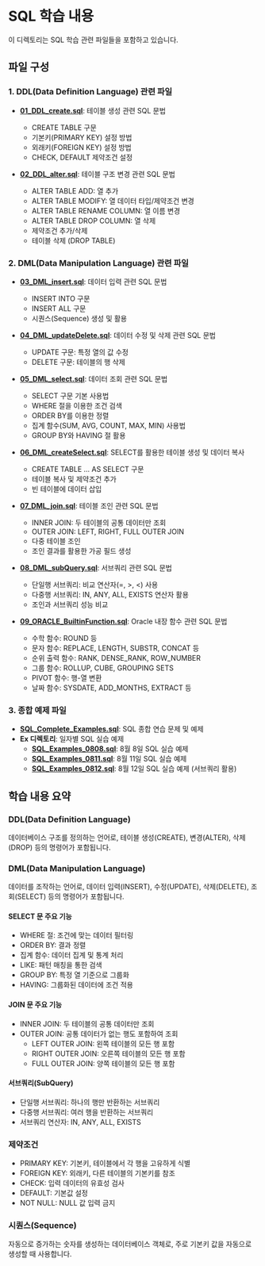 # SQL 학습 내용

이 디렉토리는 SQL 학습 관련 파일들을 포함하고 있습니다.

## 파일 구성

### 1. DDL(Data Definition Language) 관련 파일

- **[01_DDL_create.sql](./01_DDL_create.sql)**: 테이블 생성 관련 SQL 문법

  - CREATE TABLE 구문
  - 기본키(PRIMARY KEY) 설정 방법
  - 외래키(FOREIGN KEY) 설정 방법
  - CHECK, DEFAULT 제약조건 설정

- **[02_DDL_alter.sql](./02_DDL_alter.sql)**: 테이블 구조 변경 관련 SQL 문법

  - ALTER TABLE ADD: 열 추가
  - ALTER TABLE MODIFY: 열 데이터 타입/제약조건 변경
  - ALTER TABLE RENAME COLUMN: 열 이름 변경
  - ALTER TABLE DROP COLUMN: 열 삭제
  - 제약조건 추가/삭제
  - 테이블 삭제 (DROP TABLE)

### 2. DML(Data Manipulation Language) 관련 파일

- **[03_DML_insert.sql](./03_DML_insert.sql)**: 데이터 입력 관련 SQL 문법

  - INSERT INTO 구문
  - INSERT ALL 구문
  - 시퀀스(Sequence) 생성 및 활용

- **[04_DML_updateDelete.sql](./04_DML_updateDelete.sql)**: 데이터 수정 및 삭제 관련 SQL 문법

  - UPDATE 구문: 특정 열의 값 수정
  - DELETE 구문: 테이블의 행 삭제

- **[05_DML_select.sql](./05_DML_select.sql)**: 데이터 조회 관련 SQL 문법

  - SELECT 구문 기본 사용법
  - WHERE 절을 이용한 조건 검색
  - ORDER BY를 이용한 정렬
  - 집계 함수(SUM, AVG, COUNT, MAX, MIN) 사용법
  - GROUP BY와 HAVING 절 활용

- **[06_DML_createSelect.sql](./06_DML_createSelect.sql)**: SELECT를 활용한 테이블 생성 및 데이터 복사

  - CREATE TABLE ... AS SELECT 구문
  - 테이블 복사 및 제약조건 추가
  - 빈 테이블에 데이터 삽입

- **[07_DML_join.sql](./07_DML_join.sql)**: 테이블 조인 관련 SQL 문법

  - INNER JOIN: 두 테이블의 공통 데이터만 조회
  - OUTER JOIN: LEFT, RIGHT, FULL OUTER JOIN
  - 다중 테이블 조인
  - 조인 결과를 활용한 가공 필드 생성

- **[08_DML_subQuery.sql](./08_DML_subQuery.sql)**: 서브쿼리 관련 SQL 문법
  - 단일행 서브쿼리: 비교 연산자(=, >, <) 사용
  - 다중행 서브쿼리: IN, ANY, ALL, EXISTS 연산자 활용
  - 조인과 서브쿼리 성능 비교

- **[09_ORACLE_BuiltinFunction.sql](./09_ORACLE_BuiltinFunction.sql)**: Oracle 내장 함수 관련 SQL 문법
  - 수학 함수: ROUND 등
  - 문자 함수: REPLACE, LENGTH, SUBSTR, CONCAT 등
  - 순위 출력 함수: RANK, DENSE_RANK, ROW_NUMBER
  - 그룹 함수: ROLLUP, CUBE, GROUPING SETS
  - PIVOT 함수: 행-열 변환
  - 날짜 함수: SYSDATE, ADD_MONTHS, EXTRACT 등

### 3. 종합 예제 파일

- **[SQL_Complete_Examples.sql](./SQL_Complete_Examples.sql)**: SQL 종합 연습 문제 및 예제
- **Ex 디렉토리**: 일자별 SQL 실습 예제
  - **[SQL_Examples_0808.sql](./Ex/SQL_Examples_0808.sql)**: 8월 8일 SQL 실습 예제
  - **[SQL_Examples_0811.sql](./Ex/SQL_Examples_0811.sql)**: 8월 11일 SQL 실습 예제
  - **[SQL_Examples_0812.sql](./Ex/SQL_Examples_0812.sql)**: 8월 12일 SQL 실습 예제 (서브쿼리 활용)

## 학습 내용 요약

### DDL(Data Definition Language)

데이터베이스 구조를 정의하는 언어로, 테이블 생성(CREATE), 변경(ALTER), 삭제(DROP) 등의 명령어가 포함됩니다.

### DML(Data Manipulation Language)

데이터를 조작하는 언어로, 데이터 입력(INSERT), 수정(UPDATE), 삭제(DELETE), 조회(SELECT) 등의 명령어가 포함됩니다.

#### SELECT 문 주요 기능

- WHERE 절: 조건에 맞는 데이터 필터링
- ORDER BY: 결과 정렬
- 집계 함수: 데이터 집계 및 통계 처리
- LIKE: 패턴 매칭을 통한 검색
- GROUP BY: 특정 열 기준으로 그룹화
- HAVING: 그룹화된 데이터에 조건 적용

#### JOIN 문 주요 기능

- INNER JOIN: 두 테이블의 공통 데이터만 조회
- OUTER JOIN: 공통 데이터가 없는 행도 포함하여 조회
  - LEFT OUTER JOIN: 왼쪽 테이블의 모든 행 포함
  - RIGHT OUTER JOIN: 오른쪽 테이블의 모든 행 포함
  - FULL OUTER JOIN: 양쪽 테이블의 모든 행 포함

#### 서브쿼리(SubQuery)

- 단일행 서브쿼리: 하나의 행만 반환하는 서브쿼리
- 다중행 서브쿼리: 여러 행을 반환하는 서브쿼리
- 서브쿼리 연산자: IN, ANY, ALL, EXISTS

### 제약조건

- PRIMARY KEY: 기본키, 테이블에서 각 행을 고유하게 식별
- FOREIGN KEY: 외래키, 다른 테이블의 기본키를 참조
- CHECK: 입력 데이터의 유효성 검사
- DEFAULT: 기본값 설정
- NOT NULL: NULL 값 입력 금지

### 시퀀스(Sequence)

자동으로 증가하는 숫자를 생성하는 데이터베이스 객체로, 주로 기본키 값을 자동으로 생성할 때 사용합니다.
